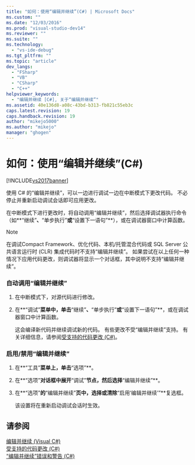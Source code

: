 ```yaml
---
title: "如何：使用“编辑并继续”(C#) | Microsoft Docs"
ms.custom: ""
ms.date: "12/03/2016"
ms.prod: "visual-studio-dev14"
ms.reviewer: ""
ms.suite: ""
ms.technology: 
  - "vs-ide-debug"
ms.tgt_pltfrm: ""
ms.topic: "article"
dev_langs: 
  - "FSharp"
  - "VB"
  - "CSharp"
  - "C++"
helpviewer_keywords: 
  - "编辑并继续 [C#], 关于“编辑并继续”"
ms.assetid: 40e136d8-a08c-43bd-b313-fb821c55eb3c
caps.latest.revision: 19
caps.handback.revision: 19
author: "mikejo5000"
ms.author: "mikejo"
manager: "ghogen"
---
```

# 如何：使用“编辑并继续”(C#)
[!INCLUDE[vs2017banner](../code-quality/includes/vs2017banner.md)]

使用 C\# 的“编辑并继续”，可以一边进行调试一边在中断模式下更改代码。  不必停止并重新启动调试会话即可应用更改。  
  
 在中断模式下进行更改时，将自动调用“编辑并继续”，然后选择调试器执行命令（如**“继续”**、**“单步执行”**或**“设置下一语句”**），或在调试器窗口中计算函数。  
  
> [!NOTE]
>  在调试Compact Framework、优化代码、本机\/托管混合代码或 SQL Server 公共语言运行时 \(CLR\) 集成代码时不支持“编辑并继续”。  如果尝试在以上任何一种情况下应用代码更改，则调试器将显示一个对话框，其中说明不支持“编辑并继续”。  
  
### 自动调用“编辑并继续”  
  
1.  在中断模式下，对源代码进行修改。  
  
2.  在**“调试”**菜单中，单击**“继续”**、**“单步执行”**或**“设置下一语句”**，或在调试器窗口中计算函数。  
  
     这会编译新代码并继续调试新的代码。  有些更改不受“编辑并继续”支持。  有关详细信息，请参阅[受支持的代码更改 \(C\#\)](../debugger/supported-code-changes-csharp.md)。  
  
### 启用\/禁用“编辑并继续”  
  
1.  在**“工具”**菜单上，单击**“选项”**。  
  
2.  在**“选项”**对话框中展开**“调试”**节点，然后选择**“编辑并继续”**。  
  
3.  在**“选项”**的**“编辑并继续”**页中，选择或清除**“启用‘编辑并继续’”**复选框。  
  
     该设置将在重新启动调试会话时生效。  
  
## 请参阅  
 [编辑并继续 \(Visual C\#\)](../debugger/edit-and-continue-visual-csharp.md)   
 [受支持的代码更改 \(C\#\)](../debugger/supported-code-changes-csharp.md)   
 [“编辑并继续”错误和警告 \(C\#\)](../misc/edit-and-continue-errors-and-warnings-csharp.md)